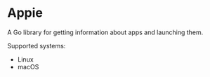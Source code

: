 # Appie

A Go library for getting information about apps and launching them.

Supported systems:

* Linux
* macOS
